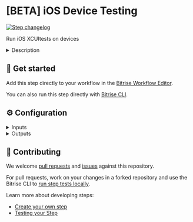 # [BETA] iOS Device Testing

[![Step changelog](https://shields.io/github/v/release/bitrise-steplib/steps-virtual-device-testing-for-ios?include_prereleases&label=changelog&color=blueviolet)](https://github.com/bitrise-steplib/steps-virtual-device-testing-for-ios/releases)

Run iOS XCUItests on devices

<details>
<summary>Description</summary>

Run iOS XCUItests on physical devices with Google's Firebase Test Lab. You do not have to set up and register your own devices and you don't need your own Firebase account.

We'll go over the most important configuration information for the Step. For more information, check out our [detailed guide](https://devcenter.bitrise.io/en/testing/device-testing-for-ios.html).

### Configuring the Step 

To use the Step, you need to build an IPA file with Xcode's `build-for-testing` action. You can use our dedicated Step:

1. Add the **Xcode Build for testing for iOS** Step to your Workflow. 

   The Step exports a .zip file that contains your test directory (by default, it’s `Debug-iphoneos`) and the xctestrun file.
1. Add the **iOS Device Testing** Step to the Workflow.
1. In the **Test devices** input field, specify the devices on which you want to test the app.
1. Optionally, you can set a test timeout and configure file download in the **Debug** input group. The path to the downloaded files will be exported as an Environment Variable and it can be used by subsequent Steps. 
1. Make sure you have the **Deploy to Bitrise.io** Step in your Workflow, with version 1.4.1 or newer. With the older versions of the Step, you won’t be able to check your results on the Test Reports page!

Please note you should not change the value of the **API token** and the **Test API's base URL** input. 

### Troubleshooting 

If you get the **Build already exists** error, it is because you have more than one instance of the Step in your Workflow. This doesn't work as Bitrise sends the build slug to Firebase and having the Step more than once in the same Workflow results in sending the same build slug multiple times. 

### Useful links 

[Device testing for iOS](https://devcenter.bitrise.io/en/testing/device-testing-for-ios.html)

### Related Steps 

[Xcode Build for testing for iOS](https://www.bitrise.io/integrations/steps/xcode-build-for-test)
[Xcode Test for iOS](https://www.bitrise.io/integrations/steps/xcode-test)
</details>

## 🧩 Get started

Add this step directly to your workflow in the [Bitrise Workflow Editor](https://devcenter.bitrise.io/steps-and-workflows/steps-and-workflows-index/).

You can also run this step directly with [Bitrise CLI](https://github.com/bitrise-io/bitrise).

## ⚙️ Configuration

<details>
<summary>Inputs</summary>

| Key | Description | Flags | Default |
| --- | --- | --- | --- |
| `zip_path` | Open finder, and navigate to the directory you designated for Derived Data output. Open the folder for your project, then the Build/Products folders inside it. You should see a folder Debug-iphoneos and PROJECT_NAME_iphoneos_DEVELOPMENT_TARGET-arm64.xctestrun. Select them both, then right-click on one of them and select Compress 2 items.  | required | `$BITRISE_TEST_BUNDLE_ZIP_PATH` |
| `test_devices` | Format: One device configuration per line and the parameters are separated with `,` in the order of: `deviceID,version,language,orientation` For example: `iphone8,14.7,en,portrait` `iphone8,14.7,en,landscape` Available devices and its versions: ``` ┌─────────────┬───────────────────────┬────────────────┬──────────────────────────┐ │   MODEL_ID  │          NAME         │ OS_VERSION_IDS │           TAGS           │ ├─────────────┼───────────────────────┼────────────────┼──────────────────────────┤ │ ipad5       │ iPad (5th generation) │ 15.4           │                          │ │ ipadmini4   │ iPad mini 4           │ 15.4           │                          │ │ iphone11    │ iPhone 11             │ 13.3,13.6      │                          │ │ iphone11pro │ iPhone 11 Pro         │ 13.3,14.7      │                          │ │ iphone13pro │ iPhone 13 Pro         │ 15.2           │                          │ │ iphone8     │ iPhone 8              │ 12.4,13.6,14.7 │ deprecated=12.4, default │ │ iphone8plus │ iPhone 8 Plus         │ 12.0           │ deprecated=12.0          │ │ iphonexr    │ iPhone XR             │ 12.4,13.2      │ deprecated=12.4          │ │ iphonexsmax │ iPhone XS Max         │ 12.1           │ deprecated=12.1          │ └─────────────┴───────────────────────┴────────────────┴──────────────────────────┘ ```  | required | `iphone8,14.7,en,portrait` |
| `test_timeout` | Max time a test execution is allowed to run before it is automatically canceled. The default value is 900 (15 min).  Duration in seconds with up to nine fractional digits. Example: "3.5".  |  | `900` |
| `download_test_results` | If this input is set to `true` all files generated in the test run will be downloaded. Otherwise, no any file will be downloaded.  | required | `false` |
| `api_base_url` | The URL where test API is accessible.  | required | `https://vdt.bitrise.io/test` |
| `api_token` | The token required to authenticate with the API.  | required, sensitive | `$ADDON_VDTESTING_API_TOKEN` |
</details>

<details>
<summary>Outputs</summary>

| Environment Variable | Description |
| --- | --- |
| `VDTESTING_DOWNLOADED_FILES_DIR` | The directory containing the downloaded files if you have set `download_test_results` inputs above. |
</details>

## 🙋 Contributing

We welcome [pull requests](https://github.com/bitrise-steplib/steps-virtual-device-testing-for-ios/pulls) and [issues](https://github.com/bitrise-steplib/steps-virtual-device-testing-for-ios/issues) against this repository.

For pull requests, work on your changes in a forked repository and use the Bitrise CLI to [run step tests locally](https://devcenter.bitrise.io/bitrise-cli/run-your-first-build/).

Learn more about developing steps:

- [Create your own step](https://devcenter.bitrise.io/contributors/create-your-own-step/)
- [Testing your Step](https://devcenter.bitrise.io/contributors/testing-and-versioning-your-steps/)
